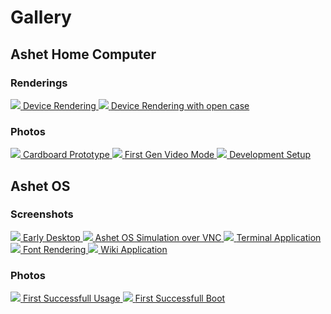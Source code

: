 # Gallery

## Ashet Home Computer

### Renderings

<div class="gallery">
  <a href="../img/case-rendering.png">
    <img src="../img/case-rendering.png" />
    <label>Device Rendering</label>
  </a>
  <a href="../img/case-rendering-topless.png">
    <img src="../img/case-rendering-topless.png" />
    <label>Device Rendering with open case</label>
  </a>
</div>

### Photos

<div class="gallery">
  <a href="../img/ashet-hc-cardboard-proto.jpg">
    <img src="../img/ashet-hc-cardboard-proto.jpg" />
    <label>Cardboard Prototype</label>
  </a>
  <a href="../img/ashet-hc-videomode.jpg">
    <img src="../img/ashet-hc-videomode.jpg" />
    <label>First Gen Video Mode</label>
  </a>
  <a href="../img/ashet-hc-devsetup-00.jpg">
    <img src="../img/ashet-hc-devsetup-00.jpg" />
    <label>Development Setup</label>
  </a>
</div>

## Ashet OS

### Screenshots

<div class="gallery">
  <a href="../img/ashet-os-01.jpg">
    <img src="../img/ashet-os-01.jpg" />
    <label>Early Desktop</label>
  </a>
  <a href="../img/ashet-os-vnc-01.jpg">
    <img src="../img/ashet-os-vnc-01.jpg" />
    <label>Ashet OS Simulation over VNC</label>
  </a>
  <a href="../img/connex-01.jpg">
    <img src="../img/connex-01.jpg" />
    <label>Terminal Application</label>
  </a>
  <a href="../img/font-rendering-01.jpg">
    <img src="../img/font-rendering-01.jpg" />
    <label>Font Rendering</label>
  </a>
  <a href="../img/hyper-wiki-01.jpg">
    <img src="../img/hyper-wiki-01.jpg" />
    <label>Wiki Application</label>
  </a>
</div>

### Photos

<div class="gallery">
  <a href="../img/ashet-os-firstboot.mp4">
    <img src="../img/ashet-os-firstboot.png" />
    <label>First Successfull Usage</label>
  </a>
  <a href="../img/ashet-os-firstrun.mp4">
    <img src="../img/ashet-os-firstrun.png" />
    <label>First Successfull Boot</label>
  </a>
</div>